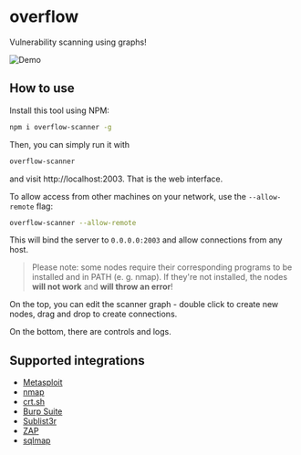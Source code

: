 # overflow
Vulnerability scanning using graphs!

![Demo](images/demo.png)

## How to use
Install this tool using NPM:
```bash
npm i overflow-scanner -g
```
Then, you can simply run it with
```bash
overflow-scanner
```
and visit http://localhost:2003. That is the web interface.

To allow access from other machines on your network, use the `--allow-remote` flag:
```bash
overflow-scanner --allow-remote
```
This will bind the server to `0.0.0.0:2003` and allow connections from any host.

> Please note: some nodes require their corresponding programs to be installed and in PATH (e. g. nmap). If they're not installed, the nodes **will not work** and **will throw an error**!

On the top, you can edit the scanner graph - double click to create new nodes, drag and drop to create connections.

On the bottom, there are controls and logs.

## Supported integrations
- [Metasploit](https://www.metasploit.com)
- [nmap](https://nmap.org)
- [crt.sh](https://crt.sh)
- [Burp Suite](https://portswigger.net/burp)
- [Sublist3r](https://github.com/aboul3la/Sublist3r)
- [ZAP](https://www.zaproxy.org/)
- [sqlmap](https://sqlmap.org/)